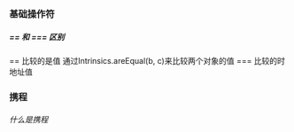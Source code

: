 ### 基础操作符
##### == 和 === 区别
== 比较的是值 通过Intrinsics.areEqual(b, c)来比较两个对象的值
=== 比较的时地址值


### 携程
###### 什么是携程
